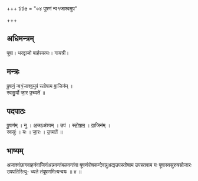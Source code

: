 +++
title = "०४ पूषणं न्व१जाश्वमुप"

+++
## अधिमन्त्रम्
पूषा। भरद्वाजो बार्हस्पत्यः। गायत्री।

## मन्त्रः
पू॒षणं॒ न्व१॒॑जाश्व॒मुप॑ स्तोषाम वा॒जिन॑म् ।  
स्वसु॒र्यो जा॒र उ॒च्यते॑ ॥

## पदपाठः
पू॒षण॑म् । नु । अ॒जऽअ॑श्वम् । उप॑ । स्तो॒षा॒म॒ । वा॒जिन॑म् ।  
स्वसुः॑ । यः । जा॒रः । उ॒च्यते॑ ॥

## भाष्यम्
अजाश्वंछागवाहनंवाजिनंअन्नवन्तंबलवन्तंवा षूषणंपोषकन्देवन्नुअद्यउपस्तोषाम उपस्तवाम यः पूषास्वसुरुषसोजारः उपपतिरित्यु- च्यते तंपूषणमित्यन्वयः ॥ ४ ॥